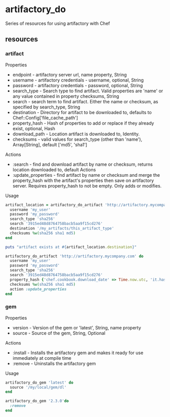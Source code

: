 # artifactory_do
Series of resources for using artifactory with Chef

## resources

### artifact

Properties
* endpoint - artifactory server url, name property, String
* username - artifactory credentials - username, optional, String
* password - artifactory credentials - password, optional, String
* search_type - Search type to find artifact. Valid properties are 'name' or any value contained in property checksums, String
* search - search term to find artifact. Either the name or checksum, as specified by search_type, String
* destination - Directory for artifact to be downloaded to, defaults to Chef::Config['file_cache_path']
* property_hash - Hash of properties to add or replace if they already exist, optional, Hash
* download_path - Location artifact is downloaded to, Identity.
* checksums - valid values for search_type (other than 'name'), Array[String], default ['md5', 'sha1']

Actions

* :search - find and download artifact by name or checksum, returns location downloaded to, default Actions
* :update_properties - find artifact by name or checksum and merge the property_hash with the artifact's properties then save on artifactory server. Requires property_hash to not be empty. Only adds or modifies.

Usage

``` ruby
artifact_location = artifactory_do_artifact 'http://artifactory.mycompany.com' do
  username 'my_user'
  password 'my_password'
  search_type 'sha256'
  search '3915ed48d8764758bacb5aa9f15cd276'
  destination '/my_artifacts/this_artifact_type'
  checksums %w(sha256 sha1 md5)
end

puts "artifact exists at #{artifact_location.destination}"
```

```ruby
artifactory_do_artifact 'http://artifactory.mycompany.com' do
  username 'my_user'
  password 'my_password'
  search_type 'sha256'
  search '3915ed48d8764758bacb5aa9f15cd276'
  property_hash {'chef.cookbook.download_date' => Time.now.utc, 'it.hasbeen.downloaded' => 'true'}
  checksums %w(sha256 sha1 md5)
  action :update_properties
end
```

### gem

Properties
* version - Version of the gem or 'latest', String, name property
* source - Source of the gem, String, Optional

Actions
* :install - Installs the artifactory gem and makes it ready for use immediately at compile time
* :remove - Uninstalls the artifactory gem

Usage

```ruby
artifactory_do_gem 'latest' do
  source '/my/local/gem/dl'
end
```
```ruby
artifactory_do_gem '2.3.0'do
  :remove
end
```
